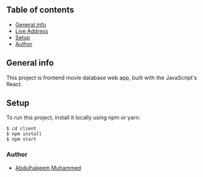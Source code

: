 ## Table of contents

- [General info](#general-info)
- [Live Address](#live-address)
- [Setup](#setup)
- [Author](#author)

## General info

This project is frontend movie database web app, built with the JavaScript's React.



## Setup

To run this project, install it locally using npm or yarn:

```
$ cd client
$ npm install
$ npm start
```

### Author

- [Abdulhakeem Muhammed](https://abdulhakeem-muhammed.netlify.app/)
